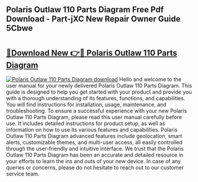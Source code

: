 ## Polaris Outlaw 110 Parts Diagram Free Pdf Download - Part-jXC New Repair Owner Guide 5Cbwe

# <h2><a href="http://dfmz7rw.blite.top/?on=Polaris+Outlaw+110+Parts+Diagram">🔗Download New 👉🔴 Polaris Outlaw 110 Parts Diagram</a></h2>

[![Polaris Outlaw 110 Parts Diagram download](https://i.imgur.com/lujVjoI.png)](http://dfmz7rw.blite.top/?on=Polaris+Outlaw+110+Parts+Diagram)
Hello and welcome to the user manual for your newly delivered Polaris Outlaw 110 Parts Diagram. This guide is designed to help you get started with your product and provide you with a thorough understanding of its features, functions, and capabilities. You will find instructions for installation, usage, maintenance, and troubleshooting. To ensure a successful experience with your new Polaris Outlaw 110 Parts Diagram, please read this user manual carefully before use. It includes detailed instructions for product setup, as well as information on how to use its various features and capabilities. Polaris Outlaw 110 Parts Diagram advanced features include geolocation, smart alerts, customizable themes, and multi-user access, all easily controlled through the user-friendly and intuitive interface. We trust that the Polaris Outlaw 110 Parts Diagram has been an accurate and detailed resource in your efforts to learn the ins and outs of your new device. In case of any queries or concerns, please do not hesitate to reach out to our customer service team.
